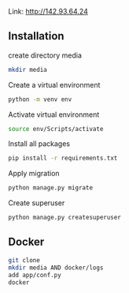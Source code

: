 Link: http://142.93.64.24

## Installation

create directory media
```bash
mkdir media
```

Create a virtual environment
```bash
python -m venv env
```

Activate virtual environment
```bash
source env/Scripts/activate
```

Install all packages
```bash
pip install -r requirements.txt
```
Apply migration
```bash
python manage.py migrate
```

Create superuser
```bash
python manage.py createsuperuser
```

## Docker
```bash
git clone 
mkdir media AND docker/logs
add app/conf.py
docker
```
